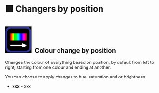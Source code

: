 # 🟧 Changers by position



## <img src="../../.gitbook/assets/image (2).png" alt="" data-size="line">  Colour change by position

Changes the colour of everything based on position, by default from left to right, starting from one colour and ending at another.&#x20;

You can choose to apply changes to hue, saturation and or brightness.&#x20;

* **xxx** - xxx


